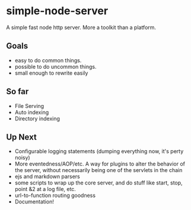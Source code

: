 # simple-node-server

A simple fast node http server.  More a toolkit than a platform.

## Goals

* easy to do common things.
* possible to do uncommon things.
* small enough to rewrite easily

## So far

* File Serving
* Auto indexing
* Directory indexing

## Up Next

* Configurable logging statements (dumping everything now, it's perty noisy)
* More eventedness/AOP/etc. A way for plugins to alter the behavior of the server,
  without necessarily being one of the servlets in the chain
* ejs and markdown parsers
* some scripts to wrap up the core server, and do stuff like start, stop, point &2
  at a log file, etc.
* url-to-function routing goodness
* Documentation!
